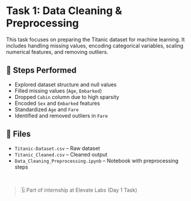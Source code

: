 # Task 1: Data Cleaning & Preprocessing

This task focuses on preparing the Titanic dataset for machine learning. It includes handling missing values, encoding categorical variables, scaling numerical features, and removing outliers.

## 🔧 Steps Performed
- Explored dataset structure and null values
- Filled missing values (`Age`, `Embarked`)
- Dropped `Cabin` column due to high sparsity
- Encoded `Sex` and `Embarked` features
- Standardized `Age` and `Fare`
- Identified and removed outliers in `Fare`

## 📁 Files
- `Titanic-Dataset.csv` – Raw dataset
- `Titanic_Cleaned.csv` – Cleaned output
- `Data_Cleaning_Preprocessing.ipynb` – Notebook with preprocessing steps

<br>

> 🗓️ Part of internship at Elevate Labs (Day 1 Task)
